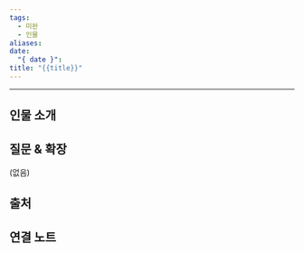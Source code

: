 ```yaml
---
tags:
  - 미완
  - 인물
aliases: 
date:
  "{ date }": 
title: "{{title}}"
---
```

---

## 인물 소개


## 질문 & 확장

(없음)


## 출처


## 연결 노트
